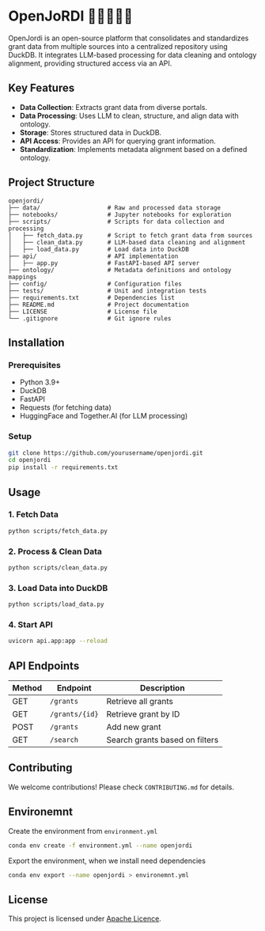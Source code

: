 # OpenJoRDI 🐉🔬🫰👴🏻

OpenJordi is an open-source platform that consolidates and standardizes grant data from multiple sources into a centralized repository using DuckDB. It integrates LLM-based processing for data cleaning and ontology alignment, providing structured access via an API.

## Key Features
- **Data Collection**: Extracts grant data from diverse portals.
- **Data Processing**: Uses LLM to clean, structure, and align data with ontology.
- **Storage**: Stores structured data in DuckDB.
- **API Access**: Provides an API for querying grant information.
- **Standardization**: Implements metadata alignment based on a defined ontology.

## Project Structure
```
openjordi/
├── data/                   # Raw and processed data storage
├── notebooks/              # Jupyter notebooks for exploration
├── scripts/                # Scripts for data collection and processing
│   ├── fetch_data.py       # Script to fetch grant data from sources
│   ├── clean_data.py       # LLM-based data cleaning and alignment
│   ├── load_data.py        # Load data into DuckDB
├── api/                    # API implementation
│   ├── app.py              # FastAPI-based API server
├── ontology/               # Metadata definitions and ontology mappings
├── config/                 # Configuration files
├── tests/                  # Unit and integration tests
├── requirements.txt        # Dependencies list
├── README.md               # Project documentation
├── LICENSE                 # License file
└── .gitignore              # Git ignore rules
```

## Installation
### Prerequisites
- Python 3.9+
- DuckDB
- FastAPI
- Requests (for fetching data)
- HuggingFace and Together.AI (for LLM processing)

### Setup
```bash
git clone https://github.com/yourusername/openjordi.git
cd openjordi
pip install -r requirements.txt
```

## Usage
### 1. Fetch Data
```bash
python scripts/fetch_data.py
```
### 2. Process & Clean Data
```bash
python scripts/clean_data.py
```
### 3. Load Data into DuckDB
```bash
python scripts/load_data.py
```
### 4. Start API
```bash
uvicorn api.app:app --reload
```

## API Endpoints
| Method | Endpoint | Description |
|--------|---------|-------------|
| GET | `/grants` | Retrieve all grants |
| GET | `/grants/{id}` | Retrieve grant by ID |
| POST | `/grants` | Add new grant |
| GET | `/search` | Search grants based on filters |

## Contributing
We welcome contributions! Please check `CONTRIBUTING.md` for details.

## Environemnt

Create the environment from `environment.yml`
```bash
conda env create -f environment.yml --name openjordi
```

Export the environment, when we install need dependencies
```bash
conda env export --name openjordi > environemnt.yml
```

## License

This project is licensed under [Apache Licence](https://github.com/sirisacademic/erc-classifiers/blob/main/LICENSE).

